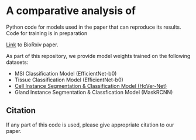 
# A comparative analysis of 

Python code for models used in the paper that can reproduce its results.
Code for training is in preparation <br />

[Link](https://www.sciencedirect.com/science/) to BioRxiv paper. <br />

As part of this repository, we provide model weights trained on the following datasets:

- MSI Classification Model (EfficientNet-b0)
- Tissue Classification Model (EfficientNet-b0)
- [Cell Instance Segmentation & Classification Model (HoVer-Net)](https://github.com/vqdang/hover_net)
- Gland Instance Segmentation & Classfication Model (MaskRCNN)

## Citation

If any part of this code is used, please give appropriate citation to our paper. <br />
